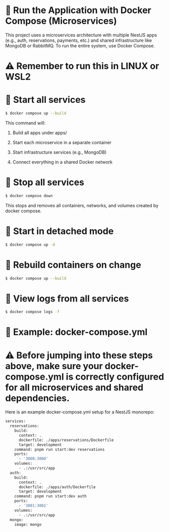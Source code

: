 # 🐳 Run the Application with Docker Compose (Microservices)
This project uses a microservices architecture with multiple NestJS apps (e.g., auth, reservations, payments, etc.) and shared infrastructure like MongoDB or RabbitMQ. To run the entire system, use Docker Compose.
# ⚠️ Remember to run this in LINUX or WSL2


# 🚀 Start all services

```bash
$ docker compose up --build
```

This command will:
1. Build all apps under apps/

2. Start each microservice in a separate container

3. Start infrastructure services (e.g., MongoDB)

4. Connect everything in a shared Docker network


# 🛑 Stop all services
```bash 
$ docker compose down
```

This stops and removes all containers, networks, and volumes created by docker compose.
# 🚀 Start in detached mode
```bash 
$ docker compose up -d
```
# 🐳 Rebuild containers on change
```bash 
$ docker compose up --build
```
# 📄 View logs from all services
```bash 
$ docker compose logs -f
```
# 🧱 Example: docker-compose.yml

# ⚠️ Before jumping into these steps above, make sure your docker-compose.yml is correctly configured for all microservices and shared dependencies.
Here is an example docker-compose.yml setup for a NestJS monorepo:
```bash
services:
  reservations:
    build:
      context: .
      dockerfile: ./apps/reservations/Dockerfile
      target: development
    command: pnpm run start:dev reservations
    ports:
      - '3000:3000'
    volumes:
      - .:/usr/src/app
  auth:
    build:
      context: .
      dockerfile: ./apps/auth/Dockerfile
      target: development
    command: pnpm run start:dev auth
    ports:
      - '3001:3001'
    volumes:
      - .:/usr/src/app
  mongo:
    image: mongo
```